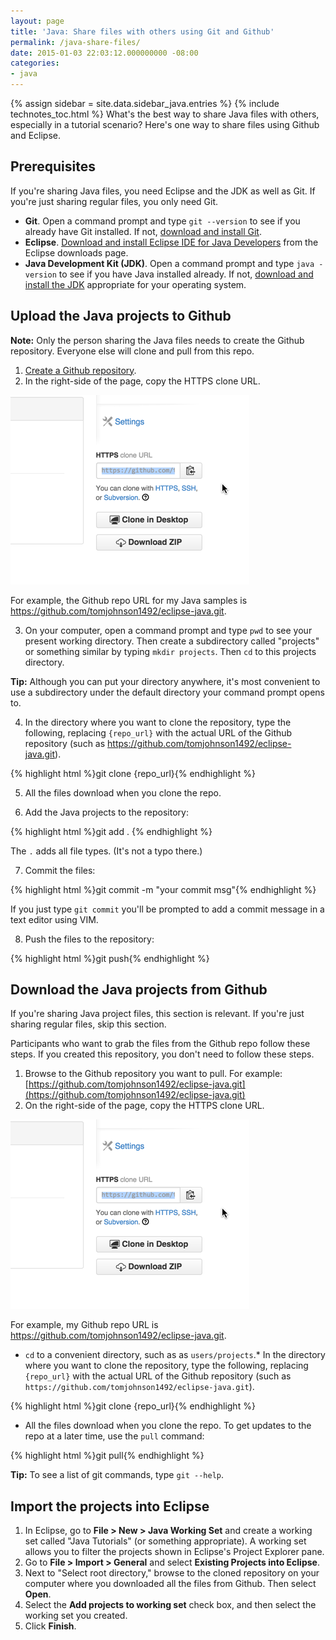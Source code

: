 ```yaml
---
layout: page
title: 'Java: Share files with others using Git and Github'
permalink: /java-share-files/
date: 2015-01-03 22:03:12.000000000 -08:00
categories:
- java
---
```

{% assign sidebar = site.data.sidebar_java.entries %}
{% include technotes_toc.html %}
What's the best way to share Java files with others, especially in a tutorial scenario? Here's one way to share files using Github and Eclipse.

## Prerequisites

If you're sharing Java files, you need Eclipse and the JDK as well as Git. If you're just sharing regular files, you only need Git.

* **Git**. Open a command prompt and type `git --version` to see if you already have Git installed. If not, [download and install Git](http://git-scm.com/book/en/v2/Getting-Started-Installing-Git).
* **Eclipse**. [Download and install Eclipse IDE for Java Developers](http://www.eclipse.org/downloads/) from the Eclipse downloads page.
* **Java Development Kit (JDK)**. Open a command prompt and type `java -version` to see if you have Java installed already. If not, [download and install the JDK](http://www.java.com/en/download/manual.jsp) appropriate for your operating system.

## Upload the Java projects to Github

**Note:** Only the person sharing the Java files needs to create the Github repository. Everyone else will clone and pull from this repo.

1.  [Create a Github repository](https://help.github.com/articles/create-a-repo/).
2.  In the right-side of the page, copy the HTTPS clone URL.

![cloneurl](/images/cloneurl.png)

For example, the Github repo URL for my Java samples is https://github.com/tomjohnson1492/eclipse-java.git.

3.  On your computer, open a command prompt and type `pwd` to see your present working directory. Then create a subdirectory called "projects" or something similar by typing `mkdir projects`. Then `cd` to this projects directory.

**Tip:** Although you can put your directory anywhere, it's most convenient to use a subdirectory under the default directory your command prompt opens to.

4.  In the directory where you want to clone the repository, type the following, replacing `{repo_url}` with the actual URL of the Github repository (such as https://github.com/tomjohnson1492/eclipse-java.git).

{% highlight html %}git clone {repo_url}{% endhighlight %}

5.  All the files download when you clone the repo.

6.  Add the Java projects to the repository:

{% highlight html %}git add . {% endhighlight %}

The `.` adds all file types. (It's not a typo there.)

7.  Commit the files:

{% highlight html %}git commit -m "your commit msg"{% endhighlight %}

If you just type `git commit` you'll be prompted to add a commit message in a text editor using VIM.

8.  Push the files to the repository:

{% highlight html %}git push{% endhighlight %}

## Download the Java projects from Github

If you're sharing Java project files, this section is relevant. If you're just sharing regular files, skip this section.

Participants who want to grab the files from the Github repo follow these steps. If you created this repository, you don't need to follow these steps.

1.  Browse to the Github repository you want to pull. For example: [https://github.com/tomjohnson1492/eclipse-java.git](https://github.com/tomjohnson1492/eclipse-java.git)
2.  On the right-side of the page, copy the HTTPS clone URL.

![cloneurl](/images/cloneurl.png)

For example, my Github repo URL is https://github.com/tomjohnson1492/eclipse-java.git.

* `cd` to a convenient directory, such as as `users/projects`.* In the directory where you want to clone the repository, type the following, replacing `{repo_url}` with the actual URL of the Github repository (such as `https://github.com/tomjohnson1492/eclipse-java.git`).

{% highlight html %}git clone {repo_url}{% endhighlight %}

* All the files download when you clone the repo. To get updates to the repo at a later time, use the `pull` command:

{% highlight html %}git pull{% endhighlight %}

**Tip:** To see a list of git commands, type `git --help`.

## Import the projects into Eclipse

1.  In Eclipse, go to **File > New > Java Working Set** and create a working set called "Java Tutorials" (or something appropriate). A working set allows you to filter the projects shown in Eclipse's Project Explorer pane.
2.  Go to **File > Import > General** and select **Existing Projects into Eclipse**.
3.  Next to "Select root directory," browse to the cloned repository on your computer where you downloaded all the files from Github. Then select **Open**.
4.  Select the **Add projects to working set** check box, and then select the working set you created.
5.  Click **Finish**.